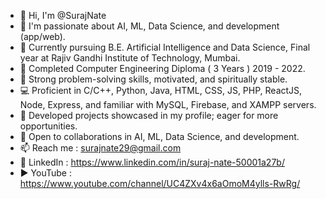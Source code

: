 - 👋 Hi, I'm @SurajNate
- 👀 I'm passionate about AI, ML, Data Science, and development (app/web).
- 🚀  Currently pursuing B.E. Artificial Intelligence and Data Science, Final year at Rajiv Gandhi Institute of Technology, Mumbai.
- 🥳 Completed Computer Engineering Diploma ( 3 Years ) 2019 - 2022.
- 💪 Strong problem-solving skills, motivated, and spiritually stable.
- 💻 Proficient in C/C++, Python, Java, HTML, CSS, JS, PHP, ReactJS, Node, Express, and familiar with MySQL, Firebase, and XAMPP servers.
- 🎯 Developed projects showcased in my profile; eager for more opportunities.
- 🤝 Open to collaborations in AI, ML, Data Science, and development.
- 📫 Reach me : surajnate29@gmail.com
- 🔗 LinkedIn : https://www.linkedin.com/in/suraj-nate-50001a27b/
- ▶️ YouTube  : https://www.youtube.com/channel/UC4ZXv4x6aOmoM4ylls-RwRg/

<!---
SurajNate/SurajNate is a ✨ special ✨ repository because its `README.md` (this file) appears on your GitHub profile.
You can click the Preview link to take a look at your changes.
--->
